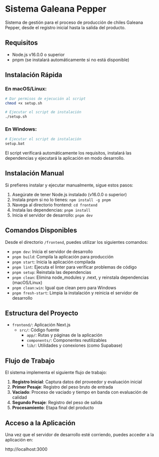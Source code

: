 # Sistema Galeana Pepper

Sistema de gestión para el proceso de producción de chiles Galeana Pepper, desde el registro inicial hasta la salida del producto.

## Requisitos

- Node.js v16.0.0 o superior
- pnpm (se instalará automáticamente si no está disponible)

## Instalación Rápida

### En macOS/Linux:

```bash
# Dar permisos de ejecución al script
chmod +x setup.sh

# Ejecutar el script de instalación
./setup.sh
```

### En Windows:

```bash
# Ejecutar el script de instalación
setup.bat
```

El script verificará automáticamente los requisitos, instalará las dependencias y ejecutará la aplicación en modo desarrollo.

## Instalación Manual

Si prefieres instalar y ejecutar manualmente, sigue estos pasos:

1. Asegúrate de tener Node.js instalado (v16.0.0 o superior)
2. Instala pnpm si no lo tienes: `npm install -g pnpm`
3. Navega al directorio frontend: `cd frontend`
4. Instala las dependencias: `pnpm install`
5. Inicia el servidor de desarrollo: `pnpm dev`

## Comandos Disponibles

Desde el directorio `/frontend`, puedes utilizar los siguientes comandos:

- `pnpm dev`: Inicia el servidor de desarrollo
- `pnpm build`: Compila la aplicación para producción
- `pnpm start`: Inicia la aplicación compilada
- `pnpm lint`: Ejecuta el linter para verificar problemas de código
- `pnpm setup`: Reinstala las dependencias
- `pnpm clean`: Elimina node_modules y .next, y reinstala dependencias (macOS/Linux)
- `pnpm clean:win`: Igual que clean pero para Windows
- `pnpm fresh-start`: Limpia la instalación y reinicia el servidor de desarrollo

## Estructura del Proyecto

- `frontend/`: Aplicación Next.js
  - `src/`: Código fuente
    - `app/`: Rutas y páginas de la aplicación
    - `components/`: Componentes reutilizables
    - `lib/`: Utilidades y conexiones (como Supabase)

## Flujo de Trabajo

El sistema implementa el siguiente flujo de trabajo:

1. **Registro Inicial**: Captura datos del proveedor y evaluación inicial
2. **Primer Pesaje**: Registro del peso bruto de entrada
3. **Vaciado**: Proceso de vaciado y tiempo en banda con evaluación de calidad
4. **Segundo Pesaje**: Registro del peso de salida
5. **Procesamiento**: Etapa final del producto

## Acceso a la Aplicación

Una vez que el servidor de desarrollo esté corriendo, puedes acceder a la aplicación en:

http://localhost:3000
